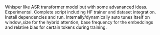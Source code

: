 Whisper like ASR transformer model but with some advananced ideas. Experimental. Complete script including HF trainer and dataset integration. Install dependencies and run.
Internally/dynamically auto tunes itself on window_size for the hybrid attention, base frequency for the embeddings and relative bias for certain tokens during training.
